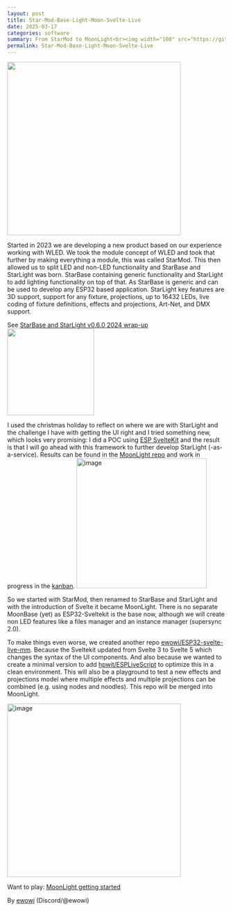 ```yaml
---
layout: post
title: Star-Mod-Base-Light-Moon-Svelte-Live
date: 2025-03-17
categories: software
summary: From StarMod to MoonLight<br><img width="100" src="https://github.com/user-attachments/assets/de0ab735-d547-462e-b7e3-c3f819bf9283">
permalink: Star-Mod-Base-Light-Moon-Svelte-Live
---
```


<img width="400" src="https://github.com/user-attachments/assets/de0ab735-d547-462e-b7e3-c3f819bf9283"/>

Started in 2023 we are developing a new product based on our experience working with WLED. We took the module concept of WLED and took that further by making everything a module, this was called StarMod. This then allowed us to split LED and non-LED functionality and StarBase and StarLight was born. StarBase containing generic functionality and StarLight to add lighting functionality on top of that. As StarBase is generic and can be used to develop any ESP32 based application. StarLight key features are 3D support, support for any fixture, projections, up to 16432 LEDs, live coding of fixture definitions, effects and projections, Art-Net, and DMX support.

See [StarBase and StarLight v0.6.0 2024 wrap-up](https://moonmodules.org/star-v060)
<img width="200" src="https://github.com/user-attachments/assets/c43977c0-18d3-439d-b624-7b63fef0f02b"/>

I used the christmas holiday to reflect on where we are with StarLight and the challenge I have with getting the UI right and I tried something new, which looks very promising: I did a POC using [ESP SvelteKit](https://github.com/theelims/ESP32-sveltekit) and the result is that I will go ahead with this framework to further develop StarLight (-as-a-service). Results can be found in the [MoonLight repo](https://github.com/MoonModules/MoonLight) and work in progress in the [kanban](https://github.com/users/MoonModules/projects/2).
<img width="300" alt="image" src="https://github.com/user-attachments/assets/58af7555-5a07-4d18-a228-5620db039061" />

So we started with StarMod, then renamed to StarBase and StarLight and with the introduction of Svelte it became MoonLight. There is no separate MoonBase (yet) as ESP32-Sveltekit is the base now, although we will create non LED features like a files manager and an instance manager (supersync 2.0).

To make things even worse, we created another repo [ewowi/ESP32-svelte-live-mm](https://github.com/ewowi/ESP32-svelte-live-mm). Because the Sveltekit updated from Svelte 3 to Svelte 5 which changes the syntax of the UI components. And also because we wanted to create a minimal version to add [hpwit/ESPLiveScript](https://github.com/hpwit/ESPLiveScript) to optimize this in a clean environment. This will also be a playground to test a new effects and projections model where multiple effects and multiple projections can be combined (e.g. using nodes and noodles). This repo will be merged into MoonLight.

<img width="400" alt="image" src="https://github.com/user-attachments/assets/14cf0ba7-d535-4edf-8d69-7a6cd0089e7d" />

Want to play: [MoonLight getting started](https://moonmodules.org/MoonLight/general/gettingstarted/)

By [ewowi](https://github.com/ewowi)
(Discord/@ewowi)
